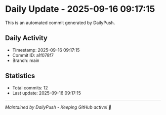 # Daily Update - 2025-09-16 09:17:15

This is an automated commit generated by DailyPush.

## Daily Activity
- Timestamp: 2025-09-16 09:17:15
- Commit ID: a1f078f7
- Branch: main

## Statistics
- Total commits: 12
- Last update: 2025-09-16 09:17:15

---
*Maintained by DailyPush - Keeping GitHub active! 🚀*
